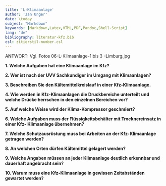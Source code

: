 ```yaml
---
title: 'L-Klimaanlage'
author: 'Jan Unger'
date: \today
subject: "Markdown"
keywords: [Markdown,Latex,HTML,PDF,Pandoc,Shell-Script]
lang: "de"
bibliography: literatur-kfz.bib 
csl: zitierstil-number.csl
---
```

<!--------------------------------------------------+
ju 25-12-22 Klimaanlage
+--------------------------------------------------->

ANTWORT: Vgl. Fotos 06-L-Klimaanlage-1 bis 3 -Limburg.jpg 

**1. Welche Aufgaben hat eine Klimaanlage im Kfz?**


**2. Wer ist nach der UVV Sachkundiger im Umgang mit Klimaanlagen?**


**3. Beschreiben Sie den Kältemittelkreislauf in einer Kfz-Klimaanlage.**


**4. Wie werden in Kfz-Klimaanlagen die Druckbereiche unterteilt und welche Drücke herrschen in den einzelnen Bereichen vor?**


**5. Auf welche Weise wird der Klima-Kompressor geschmiert?**


**6. Welche Aufgaben muss der Flüssigkeitsbehälter mit Trocknereinsatz in einer Kfz- Klimaanlage übernehmen?**


**7. Welche Schutzausrüstung muss bei Arbeiten an der Kfz-Klimaanlage getragen werden?**


**8. An welchen Orten dürfen Kältemittel gelagert werden?**


**9. Welche Angaben müssen an jeder Klimaanlage deutlich erkennbar und dauerhaft angebracht sein?**


**10. Warum muss eine Kfz-Klimaanlage in gewissen Zeitabständen gewartet werden?**